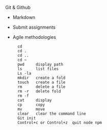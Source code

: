 Git & Github
- Markdown
- Submit assignments
- Agile methodologies

        cd
        cd .
        cd ..
        cd ~
        pwd		display path
        ls		list files
        Ls -la	
        mkdir 	create a fold
        touch 	create a file
        rm		delete a file
        rm -r	delete fold
        rm -f                                                                                  
        cat		display
        cp		copy
        mv		move
        clear 	clear the command line
        Git init
        Control+c or Control+z 	quit node npm
